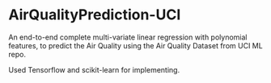 # AirQualityPrediction-UCI
An end-to-end complete multi-variate linear regression with polynomial features, to predict the Air Quality using the Air Quality Dataset from UCI ML repo. 

Used Tensorflow and scikit-learn for implementing.
